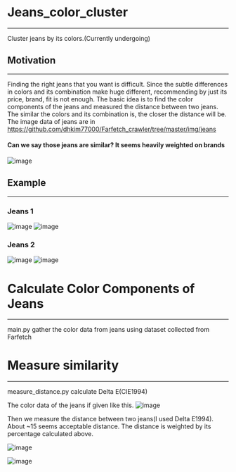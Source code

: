 # Jeans_color_cluster
---
Cluster jeans by its colors.(Currently undergoing)

## Motivation
---
Finding the right jeans that you want is difficult. Since the subtle differences in colors and its combination make huge different, recommending by just its price, brand, fit is not enough. The basic idea is to find the color components of the jeans and measured the distance between two jeans. The similar the colors and its combination is, the closer the distance will be. The image data of jeans are in https://github.com/dhkim77000/Farfetch_crawler/tree/master/img/jeans

#### Can we say those jeans are similar? It seems heavily weighted on brands
![image](https://user-images.githubusercontent.com/89527573/174465967-b865d069-961e-4c5d-a897-42a65c52a1be.png)


## Example
---
### Jeans 1

![image](https://user-images.githubusercontent.com/89527573/174426391-5d03eb07-afad-4a84-8205-3114185a0363.png)
![image](https://user-images.githubusercontent.com/89527573/174426386-ba82cacb-50b1-480a-9222-e260d26b50e6.png)

### Jeans 2

![image](https://user-images.githubusercontent.com/89527573/174426409-b333241d-594c-452d-a035-bd709e0186b4.png)
![image](https://user-images.githubusercontent.com/89527573/174426414-1ab6e0c2-7c77-4c70-8de2-d3b95545e72f.png)

# Calculate Color Components of Jeans
---
main.py gather the color data from jeans using dataset collected from Farfetch

# Measure similarity
---
measure_distance.py calculate Delta E(CIE1994)

The color data of the jeans if given like this.
![image](https://user-images.githubusercontent.com/89527573/174465994-28437ea2-c8a7-47e3-962a-b9a606534dd5.png)

Then we measure the distance between two jeans(I used Delta E1994). About ~15 seems acceptable distance.
The distance is weighted by its percentage calculated above.

![image](https://user-images.githubusercontent.com/89527573/174466169-8b71f740-aead-4a4a-b994-89fdac13e5ed.png)


![image](https://user-images.githubusercontent.com/89527573/175208015-5952cba5-c2fb-4632-a7da-102271decfda.png)

